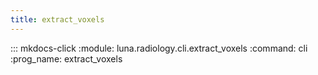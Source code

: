 ```yaml
---
title: extract_voxels
---
```

::: mkdocs-click
    :module: luna.radiology.cli.extract_voxels
    :command: cli
    :prog_name: extract_voxels
